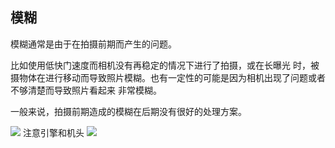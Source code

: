 ## 模糊
模糊通常是由于在拍摄前期而产生的问题。

比如使用低快门速度而相机没有再稳定的情况下进行了拍摄，或在长曝光 时，被摄物体在进行移动而导致照片模糊。也有一定性的可能是因为相机出现了问题或者不够清楚而导致照片看起来 非常模糊。

一般来说，拍摄前期造成的模糊在后期没有很好的处理方案。

![](https://source.cdn.794td.cn/TOGA/guideline/image042.jpg)
注意引擎和机头
![](https://source.cdn.794td.cn/TOGA/guideline/image043.png)